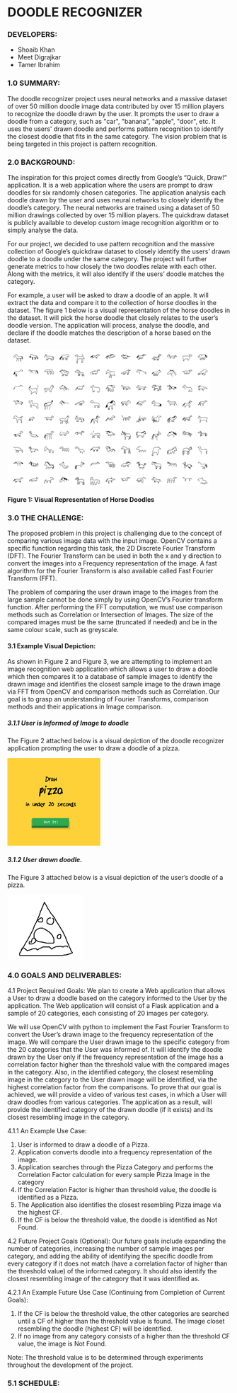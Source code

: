 # DOODLE RECOGNIZER

### DEVELOPERS:

-	Shoaib Khan
-	Meet Digrajkar
-	Tamer Ibrahim

### 1.0 SUMMARY:
The doodle recognizer project uses neural networks and a massive dataset of over 50 million doodle image data contributed by over 15 million players to recognize the doodle drawn by the user. It prompts the user to draw a doodle from a category, such as "car", "banana", "apple", "door", etc. It uses the users' drawn doodle and performs pattern recognition to identify the closest doodle that fits in the same category. The vision problem that is being targeted in this project is pattern recognition.

### 2.0 BACKGROUND:
The inspiration for this project comes directly from Google’s “Quick, Draw!” application. It is a web application where the users are prompt to draw doodles for six randomly chosen categories. The application analysis each doodle drawn by the user and uses neural networks to closely identify the doodle’s category. The neural networks are trained using a dataset of 50 million drawings collected by over 15 million players. The quickdraw dataset is publicly available to develop custom image recognition algorithm or to simply analyse the data. 

For our project, we decided to use pattern recognition and the massive collection of Google’s quickdraw dataset to closely identify the users’ drawn doodle to a doodle under the same category. The project will further generate metrics to how closely the two doodles relate with each other. Along with the metrics, it will also identify if the users’ doodle matches the category. 

For example, a user will be asked to draw a doodle of an apple. It will extract the data and compare it to the collection of horse doodles in the dataset. The figure 1 below is a visual representation of the horse doodles in the dataset. It will pick the horse doodle that closely relates to the user’s doodle version. The application will process, analyse the doodle, and declare if the doodle matches the description of a horse based on the dataset. 

![Test](https://github.com/meetdigrajkar/COMP_4102_PROJECT/blob/master/Images/horseDoodles.png)

#### Figure 1: Visual Representation of Horse Doodles 

### 3.0 THE CHALLENGE:
The proposed problem in this project is challenging due to the concept of comparing various image data with the input image. OpenCV contains a specific function regarding this task, the 2D Discrete Fourier Transform (DFT). The Fourier Transform can be used in both the x and y direction to convert the images into a Frequency representation of the image.  A fast algorithm for the Fourier Transform is also available called Fast Fourier Transform (FFT). 

The problem of comparing the user drawn image to the images from the large sample cannot be done simply by using OpenCV’s Fourier transform function. After performing the FFT computation, we must use comparison methods such as Correlation or Intersection of Images. The size of the compared images must be the same (truncated if needed) and be in the same colour scale, such as greyscale.

#### 3.1 Example Visual Depiction:
As shown in Figure 2 and Figure 3, we are attempting to implement an image recognition web application which allows a user to draw a doodle which then compares it to a database of sample images to identify the drawn image and identifies the closest sample image to the drawn image via FFT from OpenCV and comparison methods such as Correlation. Our goal is to grasp an understanding of Fourier Transforms, comparison methods and their applications in Image comparison.

##### 3.1.1 User is Informed of Image to doodle

The Figure 2 attached below is a visual depiction of the doodle recognizer application prompting the user to draw a doodle of a pizza. 

![Test2](https://github.com/meetdigrajkar/COMP_4102_PROJECT/blob/master/Images/pizzaInform.png)


##### 3.1.2 User drawn doodle.

The Figure 3 attached below is a visual depiction of the user’s doodle of a pizza.

![Test3](https://github.com/meetdigrajkar/COMP_4102_PROJECT/blob/master/Images/pizzaDoodle.png)


### 4.0 GOALS AND DELIVERABLES:
4.1 Project Required Goals:
We plan to create a Web application that allows a User to draw a doodle based on the category informed to the User by the application. The Web application will consist of a Flask application and a sample of 20 categories, each consisting of 20 images per category. 

We will use OpenCV with python to implement the Fast Fourier Transform to convert the User’s drawn image to the frequency representation of the image. We will compare the User drawn image to the specific category from the 20 categories that the User was informed of.  It will identify the doodle drawn by the User only if the frequency representation of the image has a correlation factor higher than the threshold value with the compared images in the category. Also, in the identified category, the closest resembling image in the category to the User drawn image will be identified, via the highest correlation factor from the comparisons.
To prove that our goal is achieved, we will provide a video of various test cases, in which a User will draw doodles from various categories. The application as a result, will provide the identified category of the drawn doodle (if it exists) and its closest resembling image in the category.

4.1.1 An Example Use Case:
1.	User is informed to draw a doodle of a Pizza.
2.	Application converts doodle into a frequency representation of the image.
3.	Application searches through the Pizza Category and performs the Correlation Factor calculation for every sample Pizza Image in the category
4.	If the Correlation Factor is higher than threshold value, the doodle is identified as a Pizza.
5.	The Application also identifies the closest resembling Pizza image via the highest CF.
6.	If the CF is below the threshold value, the doodle is identified as Not Found.

4.2 Future Project Goals (Optional): 
Our future goals include expanding the number of categories, increasing the number of sample images per category, and adding the ability of identifying the specific doodle from every category if it does not match (have a correlation factor of higher than the threshold value) of the informed category. It should also identify the closest resembling image of the category that it was identified as.

4.2.1 An Example Future Use Case (Continuing from Completion of Current Goals):
1.	If the CF is below the threshold value, the other categories are searched until a CF of higher than the threshold value is found. The image closet resembling the doodle (highest CF) will be identified.
2.	If no image from any category consists of a higher than the threshold CF value, the image is Not Found.

Note: The threshold value is to be determined through experiments throughout the development of the project.

### 5.1 SCHEDULE:

